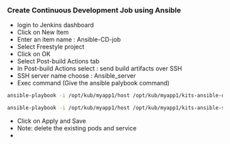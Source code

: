 ### Create Continuous Development Job using Ansible 
* login to Jenkins dashboard
* Click on New Item 
* Enter an item name : Ansible-CD-job
* Select Freestyle project
* Click on OK
* Select Post-build Actions tab
* In Post-build Actions select : send build artifacts over SSH
* SSH server name choose : Ansible_server
* Exec command (Give the ansible palybook command)
``` bash
ansible-playbook -i /opt/kub/myapp1/host /opt/kub/myapp1/kits-ansible-deploy.yml;

ansible-playbook -i /opt/kub/myapp1/host /opt/kub/myapp1/kits-ansible-service.yml
```
* Click on Apply and Save
* Note: delete the existing pods and service
* 

